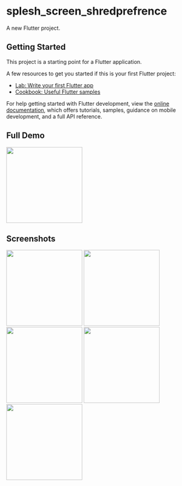 # splesh_screen_shredprefrence

A new Flutter project.

## Getting Started

This project is a starting point for a Flutter application.

A few resources to get you started if this is your first Flutter project:

- [Lab: Write your first Flutter app](https://docs.flutter.dev/get-started/codelab)
- [Cookbook: Useful Flutter samples](https://docs.flutter.dev/cookbook)

For help getting started with Flutter development, view the
[online documentation](https://docs.flutter.dev/), which offers tutorials,
samples, guidance on mobile development, and a full API reference.

## Full Demo

<img src = "https://user-images.githubusercontent.com/123535768/220613438-3942c61f-aac4-4358-87d9-8d677336dc28.gif" width = "200px">



## Screenshots

<img src = "https://user-images.githubusercontent.com/123535768/220614002-89f99c24-353e-459e-8bbe-a8421312b8a4.png" width = "200px">
<img src = "https://user-images.githubusercontent.com/123535768/220614181-c037e4ed-fb21-45a2-aa68-e3d3eb3fe15b.png" width = "200px">
<img src = "https://user-images.githubusercontent.com/123535768/220614274-2f836e89-33af-4afc-bbbf-90ca3167b293.png" width = "200px">
<img src = "https://user-images.githubusercontent.com/123535768/220614328-3085b459-57a7-4145-8c73-7f419bdcb814.png" width = "200px">
<img src = "https://user-images.githubusercontent.com/123535768/220614414-d6912fd2-8f4a-4be3-bdbb-3d128da1bc82.png" width = "200px">
